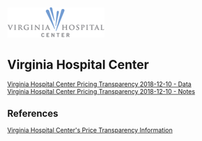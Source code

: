 # ![Virginia Hospital Center](https://raw.githubusercontent.com/jalbertbowden/virginia-hospital-costs-open-data/master/img/virginia-hospital-center-logo.png)  
# Virginia Hospital Center  

[Virginia Hospital Center Pricing Transparency 2018-12-10 - Data](https://github.com/jalbertbowden/virginia-hospital-costs-open-data/blob/master/data/virginia-hospital-center/pricing-transparency-2018-12-10-data.csv)  
[Virginia Hospital Center Pricing Transparency 2018-12-10 - Notes](https://github.com/jalbertbowden/virginia-hospital-costs-open-data/blob/master/data/virginia-hospital-center/pricing-transparency-2018-12-10-notes.csv)  

## References  

[Virginia Hospital Center's Price Transparency Information](http://sitemanager.acsysinteractive.com/vSiteManager/VirginiaHosp/Public/Upload/Docs/PricingTransparency121018_FINAL.csv)
